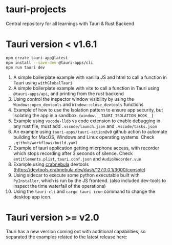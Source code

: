 # tauri-projects
Central repository for all learnings with Tauri &amp; Rust Backend

# Tauri version < v1.6.1

```bash
npm create tauri-app@latest
npm install --save-dev @tauri-apps/cli
npm run tauri dev
```

1. A simple boilerplate example with vanilla JS and html to call a function in Tauri using `withGlobalTauri` 
2. A simple boilerplate example with vite to call a function in Tauri using `@tauri-apps/api`, and printing from the rust backend
3. Using control the inspector window visibility by using the `Window::open_devtools` and `Window::close_devtools` functions
4. Example of how to use the Isolation pattern to ensure app security, but isolating the app in a sandbox. (`window.__TAURI_ISOLATION_HOOK__`)
5. Example using `vscode-lldb` vs code extension to enable debugging in any rust file, must add `.vscode/launch.json` and `.vscode/tasks.json`
6. An example using `tauri-apps/tauri-action@v0` github action to automate building for MacOS, Windows and Linux operating systems. Check `.github/workflows/build.yaml`
7. Example of tauri application getting micrphone access, with recorder which stops recording after 3 seconds of silence. Check `entitlements.plist`, `tauri.conf.json` and `AudioRecorder.vue`
8. Example using [crabnebula](https://github.com/crabnebula-dev/devtools) devtools (https://devtools.crabnebula.dev/dash/127.0.0.1/3000/console)
9. Using sidecar to execute some python executable built with `PyInstaller`, which is run by the JS frontend. (also included dev-tools to inspect the time waterfall of the operations)
10. Using the `tauri-cli` and `cargo tauri icon` command to change the desktop app icon.
<!-- 7. Reducing build size: the following example showcases how to optimize builds for size
8. Embedding External Binaries
9. Embedding Additional Files -->



# Tauri version >= v2.0

Tauri has a new version coming out with additional capabilities, so separated the examples related to the latest release here: 
